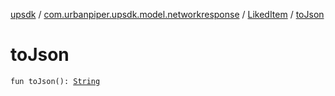 [upsdk](../../index.md) / [com.urbanpiper.upsdk.model.networkresponse](../index.md) / [LikedItem](index.md) / [toJson](./to-json.md)

# toJson

`fun toJson(): `[`String`](https://kotlinlang.org/api/latest/jvm/stdlib/kotlin/-string/index.html)